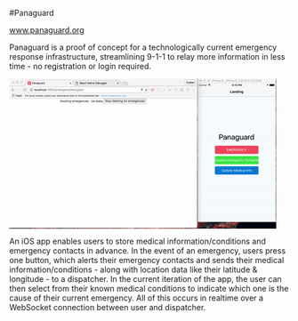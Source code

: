 #Panaguard

www.panaguard.org

Panaguard is a proof of concept for a technologically current emergency response infrastructure, streamlining 9-1-1 to relay more information in less time - no registration or login required. 

<img src="https://github.com/llopinator/Panaguard/blob/master/Panaguard.gif" 
	align="middle">

An iOS app enables users to store medical information/conditions and emergency contacts in advance. In the event of an emergency, users press one button, which alerts their emergency contacts and sends their medical information/conditions - along with location data like their latitude & longitude - to a dispatcher. In the current iteration of the app, the user can then select from their known medical conditions to indicate which one is the cause of their current emergency. All of this occurs in realtime over a WebSocket connection between user and dispatcher.
